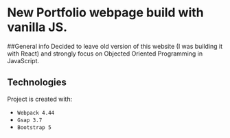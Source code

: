 # New Portfolio webpage build with vanilla JS.

##General info
Decided to leave old version of this website (I was building it with React) and strongly focus on Objected Oriented Programming in JavaScript.

## Technologies
Project is created with:
* `Webpack 4.44`
* `Gsap 3.7`
* `Bootstrap 5`

